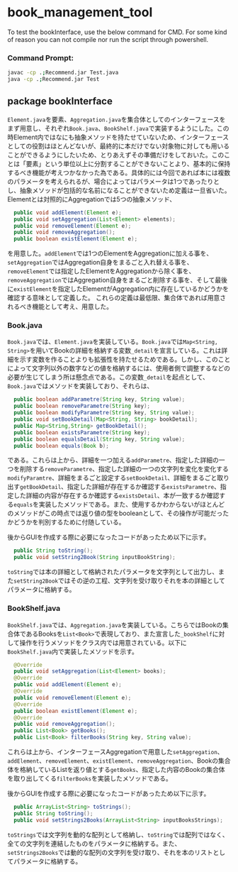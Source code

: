 # book_management_tool

To test the bookInterface, use the below command for CMD.
For some kind of reason you can not compile nor run the script through powershell.

### Command Prompt:
```bash
javac -cp .;Recommend.jar Test.java
java -cp .;Recommend.jar Test
```

## package bookInterface

`Element.java`を要素、`Aggregation.java`を集合体としてのインターフェースをまず用意し、それぞれ`Book.java`、`BookShelf.java`で実装するようにした。この時Element内ではなにも抽象メソッドを持たせていないため、インターフェースとしての役割はほとんどないが、最終的に本だけでない対象物に対しても用いることができるようにしたいため、とりあえずその準備だけをしておいた。このことは「要素」という単位以上に分割することができないことより、基本的に保持するべき機能が考えつかなかった為である。具体的には今回であれば本には複数のパラメータを考えられるが、場合によってはパラメータは1つであったりとし、抽象メソッドが包括的な名前になることができないため定義は一旦省いた。Elementとは対照的にAggregationでは5つの抽象メソッド、
```java
  public void addElement(Element e);
  public void setAggregation(List<Element> elements);
  public void removeElement(Element e);
  public void removeAggregation();
  public boolean existElement(Element e);
```
を用意した。`addElement`では1つのElementをAggregationに加える事を、`setAggregation`ではAggregation自身をまるごと入れ替える事を、`removeElement`では指定したElementをAggregationから除く事を、`removeAggregation`ではAggregation自身をまるごと削除する事を、そして最後に`existElement`を指定したElementがAggregation内に存在しているかどうかを確認する意味として定義した。
これらの定義は最低限、集合体であれば用意されるべき機能として考え、用意した。

### Book.java

`Book.java`では、`Element.java`を実装している。`Book.java`では`Map<String, String>`を用いてBookの詳細を格納する変数`_detail`を宣言している。これは詳細を示す変数を作ることよりも拡張性を持たせるためである。しかし、このことによって文字列以外の数字などの値を格納するには、使用者側で調整するなどの必要が生じてしまう所は懸念点である。この変数`_detail`を起点として、`Book.java`ではメソッドを実装しており、それらは、
```java
  public boolean addParametre(String key, String value);  
  public boolean removeParametre(String key);
  public boolean modifyParametre(String key, String value);
  public void setBookDetail(Map<String, String> bookDetail);
  public Map<String,String> getBookDetail();
  public boolean existsParametre(String key);
  public boolean equalsDetail(String key, String value);
  public boolean equals(Book b);
```
である。これらは上から、詳細を一つ加える`addParametre`、指定した詳細の一つを削除する`removeParametre`、指定した詳細の一つの文字列を変化を変化する`modifyParamtre`、詳細をまるごと設定する`setBookDetail`、詳細をまるごと取り出す`getBookDetail`、指定した詳細が存在するか確認する`existsParametre`、指定した詳細の内容が存在するか確認する`existsDetail`、本が一致するか確認する`equals`を実装したメソッドである。また、使用するかわからないがほとんどのメソッドがこの時点では返り値の型をbooleanとして、その操作が可能だったかどうかを判別するために付随している。

後からGUIを作成する際に必要になったコードがあったため以下に示す。
```java
  public String toString();
  public void setString2Book(String inputBookString);
```
`toString`では本の詳細として格納されたパラメータを文字列として出力し、また`setString2Book`ではその逆の工程、文字列を受け取りそれを本の詳細としてパラメータに格納する。

### BookShelf.java

`BookShelf.java`では、`Aggregation.java`を実装している。こちらではBookの集合体であるBooksを`List<Book>`で表現しており、また宣言した`_bookShelf`に対して操作を行うメソッドをクラス内では用意されている。以下に`BookShelf.java`内で実装したメソッドを示す。
```java
  @Override
  public void setAggregation(List<Element> books);
  @Override
  public void addElement(Element e);
  @Override
  public void removeElement(Element e);
  @Override
  public boolean existElement(Element e);
  @Override
  public void removeAggregation();
  public List<Book> getBooks();
  public List<Book> filterBooks(String key, String value);
```
これらは上から、インターフェースAggregationで用意した`setAggregation`、`addElement`、`removeElement`、`existElement`、`removeAggregation`、Bookの集合体を格納しているList<Book>を返り値とする`getBooks`、指定した内容のBookの集合体を取り出してくる`filterBooks`を実装したメソッドである。

後からGUIを作成する際に必要になったコードがあったため以下に示す。
```java
  public ArrayList<String> toStrings();
  public String toString();
  public void setStrings2Books(ArrayList<String> inputBooksStrings);
```
`toStrings`では文字列を動的な配列として格納し、`toString`では配列ではなく、全ての文字列を連結したものをパラメータに格納する。また、`setStrings2Books`では動的な配列の文字列を受け取り、それを本のリストとしてパラメータに格納する。

